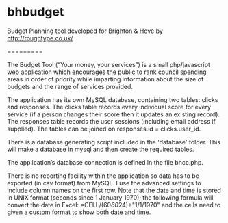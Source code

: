 bhbudget
========

Budget Planning tool developed for Brighton &amp; Hove by http://roughtype.co.uk/

=========

The Budget Tool (“Your money, your services”) is a small php/javascript web application which encourages the public to rank council spending areas in order of priority while imparting information about the size of budgets and the range of services provided.

The application has its own MySQL database, containing two tables: clicks and responses. The clicks table records every individual score for every service (if a person changes their score then it updates an existing record). The responses table records the user sessions (including email address if supplied). The tables can be joined on responses.id = clicks.user_id.

There is a database generating script included in the 'database' folder. This will make a database in mysql and then create the required tables. 


The application’s database connection is defined in the file bhcc.php.

There is no reporting facility within the application so data has to be exported (in csv format) from MySQL. I use the advanced settings to include column names on the first row. Note that the date and time is stored in UNIX format (seconds since 1 January 1970);  the following formula will convert the date in Excel: =CELL/(60*60*24)+"1/1/1970" and the cells need to given a custom format to show both date and time.

